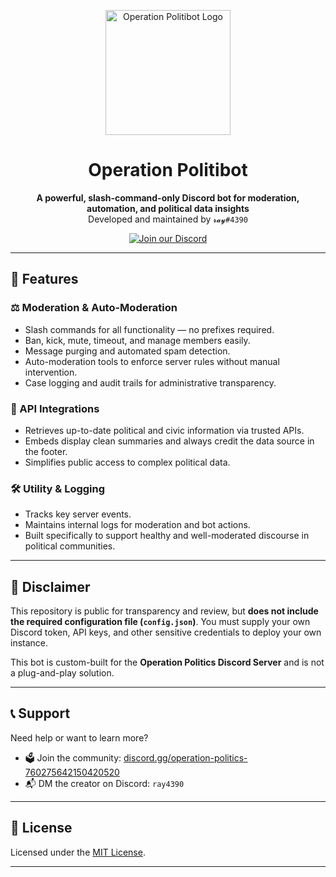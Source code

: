 <p align="center">
  <img src="https://i.imgur.com/ehCrfPy.png" alt="Operation Politibot Logo" width="200"/>
</p>

<h1 align="center">Operation Politibot</h1>

<p align="center">
  <strong>A powerful, slash-command-only Discord bot for moderation, automation, and political data insights</strong><br/>
  Developed and maintained by <code>𝓻𝓪𝔂#4390</code>
</p>

<p align="center">
  <a href="https://discord.gg/operation-politics-760275642150420520">
    <img src="https://img.shields.io/badge/Join%20Our%20Discord-5865F2?style=for-the-badge&logo=discord&logoColor=white" alt="Join our Discord"/>
  </a>
</p>

---

## 🧰 Features

### ⚖️ Moderation & Auto-Moderation
- Slash commands for all functionality — no prefixes required.
- Ban, kick, mute, timeout, and manage members easily.
- Message purging and automated spam detection.
- Auto-moderation tools to enforce server rules without manual intervention.
- Case logging and audit trails for administrative transparency.

### 📡 API Integrations
- Retrieves up-to-date political and civic information via trusted APIs.
- Embeds display clean summaries and always credit the data source in the footer.
- Simplifies public access to complex political data.

### 🛠️ Utility & Logging
- Tracks key server events.
- Maintains internal logs for moderation and bot actions.
- Built specifically to support healthy and well-moderated discourse in political communities.

---

## 🛑 Disclaimer

This repository is public for transparency and review, but **does not include the required configuration file (`config.json`)**. You must supply your own Discord token, API keys, and other sensitive credentials to deploy your own instance.

This bot is custom-built for the **Operation Politics Discord Server** and is not a plug-and-play solution.

---

## 📞 Support

Need help or want to learn more?

- 🗳️ Join the community: [discord.gg/operation-politics-760275642150420520](https://discord.gg/operation-politics-760275642150420520)  
- 📬 DM the creator on Discord: `ray4390`

---

## 📄 License

Licensed under the [MIT License](LICENSE).

---
